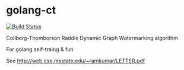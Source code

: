 # golang-ct

[![Build Status](https://travis-ci.org/amassanet/golang-ct.svg?branch=master)](https://travis-ci.org/amassanet/golang-ct)

Collberg-Thomborson Raddix Dynamic Graph Watermarking algorithm

For golang self-traing & fun

See http://web.cse.msstate.edu/~ramkumar/LETTER.pdf 
